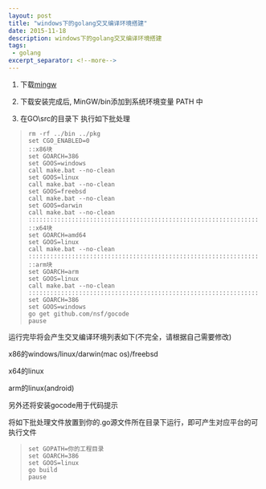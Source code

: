 ```yaml
---
layout: post
title: "windows下的golang交叉编译环境搭建"
date: 2015-11-18
description: windows下的golang交叉编译环境搭建
tags:
 - golang
excerpt_separator: <!--more-->
---
```


1. 下载[mingw](http://sourceforge.net/projects/mingw/files/)

2. 下载安装完成后, MinGW/bin添加到系统环境变量 PATH 中

3. 在GO\src的目录下 执行如下批处理

>     rm -rf ../bin ../pkg
>     set CGO_ENABLED=0
>     ::x86块
>     set GOARCH=386
>     set GOOS=windows
>     call make.bat --no-clean
>     set GOOS=linux
>     call make.bat --no-clean
>     set GOOS=freebsd
>     call make.bat --no-clean
>     set GOOS=darwin
>     call make.bat --no-clean
>     ::::::::::::::::::::::::::::::::::::::::::::::::::::::::::::::::
>     ::x64块
>     set GOARCH=amd64
>     set GOOS=linux
>     call make.bat --no-clean
>     :::::::::::::::::::::::::::::::::::::::::::::::::::::::::::::::: 
>     ::arm块
>     set GOARCH=arm
>     set GOOS=linux
>     call make.bat --no-clean
>     ::::::::::::::::::::::::::::::::::::::::::::::::::::::::::::::::
>     set GOARCH=386
>     set GOOS=windows
>     go get github.com/nsf/gocode
>     pause

运行完毕将会产生交叉编译环境列表如下(不完全，请根据自己需要修改)

<!--more-->

x86的windows/linux/darwin(mac os)/freebsd

x64的linux

arm的linux(android)

另外还将安装gocode用于代码提示


将如下批处理文件放置到你的.go源文件所在目录下运行，即可产生对应平台的可执行文件

>     set GOPATH=你的工程目录
>     set GOARCH=386
>     set GOOS=linux
>     go build
>     pause


